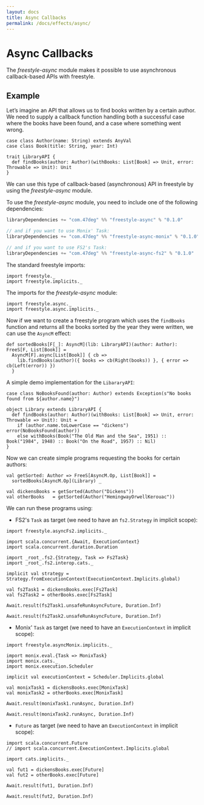 ```yaml
---
layout: docs
title: Async Callbacks
permalink: /docs/effects/async/
---
```


# Async Callbacks

The _freestyle-async_ module makes it possible to use asynchronous callback-based APIs with freestyle.

## Example

Let’s imagine an API that allows us to find books written by a certain author. We need to supply a callback function handling both a successful case where the books have been found, and a case where something went wrong. 

```tut:book
case class Author(name: String) extends AnyVal
case class Book(title: String, year: Int)

trait LibraryAPI {
  def findBooks(author: Author)(withBooks: List[Book] => Unit, error: Throwable => Unit): Unit
}
```

We can use this type of callback-based (asynchronous) API in freestyle by using the _freestyle-async_ module.

To use the _freestyle-async_ module, you need to include one of the following dependencies:

[comment]: # (Start Replace)

```scala
libraryDependencies += "com.47deg" %% "freestyle-async" % "0.1.0"

// and if you want to use Monix' Task:
libraryDependencies += "com.47deg" %% "freestyle-async-monix" % "0.1.0"

// and if you want to use FS2's Task:
libraryDependencies += "com.47deg" %% "freestyle-async-fs2" % "0.1.0"
```

[comment]: # (End Replace)

The standard freestyle imports:

```tut:silent
import freestyle._
import freestyle.implicits._
```

The imports for the _freestyle-async_ module:

```tut:silent
import freestyle.async._
import freestyle.async.implicits._
```

Now if we want to create a freestyle program which uses the `findBooks` function and returns all the books sorted by the year they were written, we can use the `AsyncM` effect:

```tut:book
def sortedBooks[F[_]: AsyncM](lib: LibraryAPI)(author: Author): FreeS[F, List[Book]] =
  AsyncM[F].async[List[Book]] { cb =>
    lib.findBooks(author)({ books => cb(Right(books)) }, { error => cb(Left(error)) })
  }
```

A simple demo implementation for the `LibararyAPI`:

```tut:book
case class NoBooksFound(author: Author) extends Exception(s"No books found from ${author.name}")

object Library extends LibraryAPI {
  def findBooks(author: Author)(withBooks: List[Book] => Unit, error: Throwable => Unit): Unit =
    if (author.name.toLowerCase == "dickens") error(NoBooksFound(author))
    else withBooks(Book("The Old Man and the Sea", 1951) :: Book("1984", 1948) :: Book("On the Road", 1957) :: Nil)
}
```

Now we can create simple programs requesting the books for certain authors:

```tut:book
val getSorted: Author => FreeS[AsyncM.Op, List[Book]] =
  sortedBooks[AsyncM.Op](Library) _

val dickensBooks = getSorted(Author("Dickens"))
val otherBooks   = getSorted(Author("HemingwayOrwellKerouac"))
```

We can run these programs using:

- FS2's `Task` as target (we need to have an `fs2.Strategy` in implicit scope):

```tut:book
import freestyle.asyncFs2.implicits._

import scala.concurrent.{Await, ExecutionContext}
import scala.concurrent.duration.Duration

import _root_.fs2.{Strategy, Task => Fs2Task}
import _root_.fs2.interop.cats._

implicit val strategy = Strategy.fromExecutionContext(ExecutionContext.Implicits.global)

val fs2Task1 = dickensBooks.exec[Fs2Task]
val fs2Task2 = otherBooks.exec[Fs2Task]
```

```tut:book:fail
Await.result(fs2Task1.unsafeRunAsyncFuture, Duration.Inf)
```

```tut:book
Await.result(fs2Task2.unsafeRunAsyncFuture, Duration.Inf)
```

- Monix' `Task` as target (we need to have an `ExecutionContext` in implicit scope):

```tut:book
import freestyle.asyncMonix.implicits._

import monix.eval.{Task => MonixTask}
import monix.cats._
import monix.execution.Scheduler

implicit val executionContext = Scheduler.Implicits.global

val monixTask1 = dickensBooks.exec[MonixTask]
val monixTask2 = otherBooks.exec[MonixTask]
```

```tut:book:fail
Await.result(monixTask1.runAsync, Duration.Inf)
```

```tut:book
Await.result(monixTask2.runAsync, Duration.Inf)
```

- `Future` as target (we need to have an `ExecutionContext` in implicit scope):

```tut:book
import scala.concurrent.Future
// import scala.concurrent.ExecutionContext.Implicits.global

import cats.implicits._

val fut1 = dickensBooks.exec[Future]
val fut2 = otherBooks.exec[Future]
```

```tut:fail:book
Await.result(fut1, Duration.Inf)
```

```tut:book
Await.result(fut2, Duration.Inf)
```